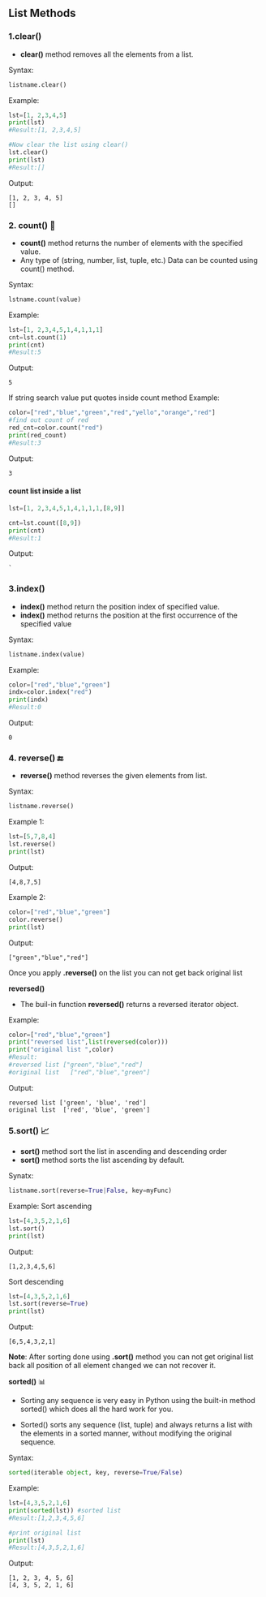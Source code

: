 ## List Methods

### 1.clear()
- **clear()** method removes all the elements from a list.

Syntax:
```python
listname.clear() 
```
Example:
```python
lst=[1, 2,3,4,5]
print(lst) 
#Result:[1, 2,3,4,5]

#Now clear the list using clear() 
lst.clear() 
print(lst) 
#Result:[]
```
Output:
```
[1, 2, 3, 4, 5]
[]
```


### 2. count() :100:
- **count()** method returns the number of elements with the specified value.
- Any type of  (string, number, list, tuple, etc.)  Data can be counted using count() method. 

Syntax:
```python
lstname.count(value) 
```
Example:
```python
lst=[1, 2,3,4,5,1,4,1,1,1]
cnt=lst.count(1)
print(cnt) 
#Result:5
```
Output:
```
5
```

If string search value put quotes inside count method
Example:
```python
color=["red","blue","green","red","yello","orange","red"]
#find out count of red
red_cnt=color.count("red") 
print(red_count) 
#Result:3
```
Output:
```
3
```

#### count list inside a list
```python
lst=[1, 2,3,4,5,1,4,1,1,1,[8,9]]

cnt=lst.count([8,9])
print(cnt) 
#Result:1
```
Output:
```
`
```

### 3.index()

- **index()** method return the position index of specified value.
-  **index()** method returns the position at the first occurrence of the specified value

Syntax:
```python
listname.index(value) 
```
Example:
```python
color=["red","blue","green"]
indx=color.index("red")
print(indx) 
#Result:0
```
Output:
```
0
```


### 4. reverse() :end:
- **reverse()** method reverses the given elements from list.

Syntax:
```python
listname.reverse() 
```

Example 1:
```python
lst=[5,7,8,4]
lst.reverse() 
print(lst) 
```
Output:
```
[4,8,7,5]
```

Example 2:
```python
color=["red","blue","green"]
color.reverse() 
print(lst) 
```
Output:
```
["green","blue","red"]
```

Once you apply **.reverse()** on the list you can not get back original list

 **reversed()**
- The buil-in function **reversed()** returns a reversed iterator object.

Example:
```python
color=["red","blue","green"]
print("reversed list",list(reversed(color))) 
print("original list ",color) 
#Result:
#reversed list ["green","blue","red"]
#original list   ["red","blue","green"]

```
Output:
```
reversed list ['green', 'blue', 'red']
original list  ['red', 'blue', 'green']
```

### 5.sort() :chart_with_upwards_trend:
- **sort()**  method sort the list in ascending and descending order
- **sort()** method sorts the list ascending by default.

Synatx:
```python
listname.sort(reverse=True|False, key=myFunc) 
```
Example:
Sort ascending
```python
lst=[4,3,5,2,1,6]
lst.sort() 
print(lst) 
```
Output:
```
[1,2,3,4,5,6]
```

Sort descending
```python
lst=[4,3,5,2,1,6]
lst.sort(reverse=True) 
print(lst) 
```
Output:
```
[6,5,4,3,2,1]
```
**Note**: After sorting done using **.sort()** method you can not get original list back all position of all element changed we can not recover it. 

**sorted()** :bar_chart:
- Sorting any sequence is very easy in Python using the built-in method sorted() which does all the hard work for you.

- Sorted() sorts any sequence (list, tuple) and always returns a list with the elements in a sorted manner, without modifying the original sequence.

Syntax:
```python
sorted(iterable object, key, reverse=True/False)
```

Example:
```python
lst=[4,3,5,2,1,6]
print(sorted(lst)) #sorted list
#Result:[1,2,3,4,5,6]

#print original list
print(lst) 
#Result:[4,3,5,2,1,6]
```
Output:
```
[1, 2, 3, 4, 5, 6]
[4, 3, 5, 2, 1, 6]
```
